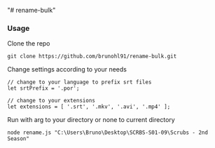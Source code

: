 "# rename-bulk" 

### Usage
Clone the repo

```
git clone https://github.com/brunohl91/rename-bulk.git
```

Change settings according to your needs
```
// change to your language to prefix srt files
let srtPrefix = '.por';

// change to your extensions
let extensions = [ '.srt', '.mkv', '.avi', '.mp4' ];
```

Run with arg to your directory or none to current directory
```
node rename.js "C:\Users\Bruno\Desktop\SCRBS-S01-09\Scrubs - 2nd Season"
```
